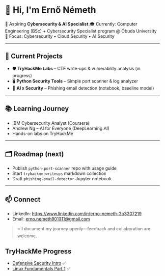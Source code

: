 # 👋 Hi, I'm Ernő Németh

🚀 Aspiring **Cybersecurity & AI Specialist**
🎓 Currently: Computer Engineering (BSc) + Cybersecurity Specialist program @ Óbuda University
🔐 Focus: Cybersecurity • Cloud Security • AI Security

---

## 🔧 Current Projects
- 🛡️ **TryHackMe Labs** – CTF write-ups & vulnerability analysis (in progress)
- 🖥️ **Python Security Tools** – Simple port scanner & log analyzer
- 🤖 **AI x Security** – Phishing email detection (notebook, baseline model)

---

## 📚 Learning Journey
- IBM Cybersecurity Analyst (Coursera)
- Andrew Ng – AI for Everyone (DeepLearning.AI)
- Hands-on labs on TryHackMe

---

## 🗂️ Roadmap (next)
- Publish `python-port-scanner` repo with usage guide
- Start `tryhackme-writeups` markdown collection
- Draft `phishing-email-detector` Jupyter notebook

---

## 📫 Connect
- LinkedIn: https://www.linkedin.com/in/erno-nemeth-3b3307219
- Email: erno.nemeth901011@gmail.com

> ⭐️ I document my journey openly—feedback and collaboration are welcome.

## TryHackMe Progress
- [Defensive Security Intro](tryhackme/defensive_security_intro.md) ✅
- [Linux Fundamentals Part 1](tryhackme/linux_fundamentals_1.md) ✅
